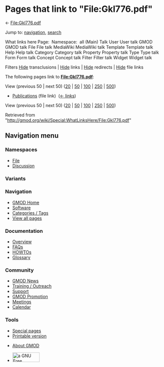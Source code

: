 <div id="mw-page-base" class="noprint">

</div>

<div id="mw-head-base" class="noprint">

</div>

<div id="content" class="mw-body" role="main">

<span id="top"></span>

<div id="mw-js-message" style="display:none;">

</div>



# <span dir="auto">Pages that link to "File:Gkl776.pdf"</span>

<div id="bodyContent">

<div id="contentSub">

← [File:Gkl776.pdf](/wiki/File:Gkl776.pdf "File:Gkl776.pdf")

</div>

<div id="jump-to-nav" class="mw-jump">

Jump to: [navigation](#mw-navigation), [search](#p-search)

</div>

<div id="mw-content-text">

What links here Page:  Namespace:  all (Main) Talk User User talk GMOD
GMOD talk File File talk MediaWiki MediaWiki talk Template Template talk
Help Help talk Category Category talk Property Property talk Type Type
talk Form Form talk Concept Concept talk Filter Filter talk Widget
Widget talk

Filters
[Hide](/mediawiki/index.php?title=Special:WhatLinksHere/File:Gkl776.pdf&hidetrans=1 "Special:WhatLinksHere/File:Gkl776.pdf")
transclusions \|
[Hide](/mediawiki/index.php?title=Special:WhatLinksHere/File:Gkl776.pdf&hidelinks=1 "Special:WhatLinksHere/File:Gkl776.pdf")
links \|
[Hide](/mediawiki/index.php?title=Special:WhatLinksHere/File:Gkl776.pdf&hideredirs=1 "Special:WhatLinksHere/File:Gkl776.pdf")
redirects \|
[Hide](/mediawiki/index.php?title=Special:WhatLinksHere/File:Gkl776.pdf&hideimages=1 "Special:WhatLinksHere/File:Gkl776.pdf")
file links

The following pages link to
**[File:Gkl776.pdf](/wiki/File:Gkl776.pdf "File:Gkl776.pdf")**:

View (previous 50 \| next 50)
([20](/mediawiki/index.php?title=Special:WhatLinksHere/File:Gkl776.pdf&limit=20 "Special:WhatLinksHere/File:Gkl776.pdf")
\|
[50](/mediawiki/index.php?title=Special:WhatLinksHere/File:Gkl776.pdf&limit=50 "Special:WhatLinksHere/File:Gkl776.pdf")
\|
[100](/mediawiki/index.php?title=Special:WhatLinksHere/File:Gkl776.pdf&limit=100 "Special:WhatLinksHere/File:Gkl776.pdf")
\|
[250](/mediawiki/index.php?title=Special:WhatLinksHere/File:Gkl776.pdf&limit=250 "Special:WhatLinksHere/File:Gkl776.pdf")
\|
[500](/mediawiki/index.php?title=Special:WhatLinksHere/File:Gkl776.pdf&limit=500 "Special:WhatLinksHere/File:Gkl776.pdf"))

- [Publications](/wiki/Publications "Publications") (file link) ‎
  <span class="mw-whatlinkshere-tools">([←
  links](/mediawiki/index.php?title=Special:WhatLinksHere&target=Publications "Special:WhatLinksHere"))</span>

View (previous 50 \| next 50)
([20](/mediawiki/index.php?title=Special:WhatLinksHere/File:Gkl776.pdf&limit=20 "Special:WhatLinksHere/File:Gkl776.pdf")
\|
[50](/mediawiki/index.php?title=Special:WhatLinksHere/File:Gkl776.pdf&limit=50 "Special:WhatLinksHere/File:Gkl776.pdf")
\|
[100](/mediawiki/index.php?title=Special:WhatLinksHere/File:Gkl776.pdf&limit=100 "Special:WhatLinksHere/File:Gkl776.pdf")
\|
[250](/mediawiki/index.php?title=Special:WhatLinksHere/File:Gkl776.pdf&limit=250 "Special:WhatLinksHere/File:Gkl776.pdf")
\|
[500](/mediawiki/index.php?title=Special:WhatLinksHere/File:Gkl776.pdf&limit=500 "Special:WhatLinksHere/File:Gkl776.pdf"))

</div>

<div class="printfooter">

Retrieved from
"<http://gmod.org/wiki/Special:WhatLinksHere/File:Gkl776.pdf>"

</div>

<div id="catlinks" class="catlinks catlinks-allhidden">

</div>

<div class="visualClear">

</div>

</div>

</div>

<div id="mw-navigation">

## Navigation menu

<div id="mw-head">



<div id="left-navigation">

<div id="p-namespaces" class="vectorTabs" role="navigation"
aria-labelledby="p-namespaces-label">

### Namespaces

- <span id="ca-nstab-image"><a href="/wiki/File:Gkl776.pdf" accesskey="c"
  title="View the file page [c]">File</a></span>
- <span id="ca-talk"><a
  href="/mediawiki/index.php?title=File_talk:Gkl776.pdf&amp;action=edit&amp;redlink=1"
  accesskey="t"
  title="Discussion about the content page [t]">Discussion</a></span>

</div>

<div id="p-variants" class="vectorMenu emptyPortlet" role="navigation"
aria-labelledby="p-variants-label">

### 

### Variants[](#)

<div class="menu">

</div>

</div>

</div>

<div id="right-navigation">





</div>



</div>

</div>

</div>

<div id="mw-panel">

<div id="p-logo" role="banner">

<a href="/wiki/Main_Page"
style="background-image: url(http://gmod.org/images/GMOD-cogs.png);"
title="Visit the main page"></a>

</div>

<div id="p-Navigation" class="portal" role="navigation"
aria-labelledby="p-Navigation-label">

### Navigation

<div class="body">

- <span id="n-GMOD-Home">[GMOD Home](/wiki/Main_Page)</span>
- <span id="n-Software">[Software](/wiki/GMOD_Components)</span>
- <span id="n-Categories-.2F-Tags">[Categories /
  Tags](/wiki/Categories)</span>
- <span id="n-View-all-pages">[View all
  pages](/wiki/Special:AllPages)</span>

</div>

</div>

<div id="p-Documentation" class="portal" role="navigation"
aria-labelledby="p-Documentation-label">

### Documentation

<div class="body">

- <span id="n-Overview">[Overview](/wiki/Overview)</span>
- <span id="n-FAQs">[FAQs](/wiki/Category:FAQ)</span>
- <span id="n-HOWTOs">[HOWTOs](/wiki/Category:HOWTO)</span>
- <span id="n-Glossary">[Glossary](/wiki/Glossary)</span>

</div>

</div>

<div id="p-Community" class="portal" role="navigation"
aria-labelledby="p-Community-label">

### Community

<div class="body">

- <span id="n-GMOD-News">[GMOD News](/wiki/GMOD_News)</span>
- <span id="n-Training-.2F-Outreach">[Training /
  Outreach](/wiki/Training_and_Outreach)</span>
- <span id="n-Support">[Support](/wiki/Support)</span>
- <span id="n-GMOD-Promotion">[GMOD
  Promotion](/wiki/GMOD_Promotion)</span>
- <span id="n-Meetings">[Meetings](/wiki/Meetings)</span>
- <span id="n-Calendar">[Calendar](/wiki/Calendar)</span>

</div>

</div>

<div id="p-tb" class="portal" role="navigation"
aria-labelledby="p-tb-label">

### Tools

<div class="body">

- <span id="t-specialpages"><a href="/wiki/Special:SpecialPages" accesskey="q"
  title="A list of all special pages [q]">Special pages</a></span>
- <span id="t-print"><a
  href="/mediawiki/index.php?title=Special:WhatLinksHere/File:Gkl776.pdf&amp;printable=yes"
  rel="alternate" accesskey="p"
  title="Printable version of this page [p]">Printable version</a></span>

</div>

</div>

</div>

</div>

<div id="footer" role="contentinfo">

- <span id="footer-places-about">[About
  GMOD](/wiki/GMOD:About "GMOD:About")</span>

<!-- -->

- <span id="footer-copyrightico">[<img src="http://www.gnu.org/graphics/gfdl-logo-small.png" width="88"
  height="31" alt="a GNU Free Documentation License" />](http://www.gnu.org/licenses/fdl-1.3.html)</span>


<div style="clear:both">

</div>

</div>
